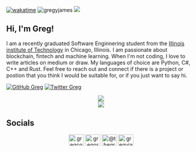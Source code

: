 [![wakatime](https://wakatime.com/badge/user/18a55e97-f175-44d4-b269-5e148339a0d8.svg)](https://wakatime.com/@18a55e97-f175-44d4-b269-5e148339a0d8)
<img src="https://komarev.com/ghpvc/?username=gregyjames&label=Profile%20views&color=0e75b6&style=flat" alt="gregyjames" />
<img src="https://github.com/gregyjames/gregyjames/blob/master/images/github_banner.png">
<h2>Hi, I'm Greg!</h2>
<p>I am a recently graduated Software Enginnering student from the <a href="https://www.iit.edu/">Illinois institute of Technology</a> in Chicago, Illinois. I am passionate about blockchain, fintech and machine learning. When I'm not coding, I love to write articles on medium or draw. My languages of choice are Python, C#, C++ and Rust. Feel free to reach out and connect if there is a project or postion that you think I would be suitable for, or if you just want to say hi. 
</em></p>

[![GitHub Greg](https://img.shields.io/github/followers/gregyjames?label=follow&style=social)](https://github.com/gregyjames)
[![Twitter Greg](https://img.shields.io/twitter/follow/gregcodesstuff?label=Follow)](https://twitter.com/gregcodesstuff)


<p align="center">
  <img src="https://github-readme-stats.vercel.app/api?username=gregyjames&show_icons=true&title_color=fff&icon_color=79ff97&text_color=9f9f9f&bg_color=151515"/>

  <br>
  <a href="https://skillicons.dev">
    <img src="https://skillicons.dev/icons?i=cs,cpp,docker,dotnet,azure,git,github,githubactions,gitlab,haskell,md,lua,py,reactivex,regex,rust,visualstudio,vscode&theme=dark&perline=9" />
  </a>
</p>

## Socials
<div align="center">
<a href="https://twitter.com/gregcodesstuff" target="blank"><img align="center" src="https://raw.githubusercontent.com/rahuldkjain/github-profile-readme-generator/master/src/images/icons/Social/twitter.svg" alt="gregcodesstuff" height="30" width="40" /></a>
<a href="https://linkedin.com/in/gregory-james" target="blank"><img align="center" src="https://raw.githubusercontent.com/rahuldkjain/github-profile-readme-generator/master/src/images/icons/Social/linked-in-alt.svg" alt="gregory-james" height="30" width="40" /></a>
<a href="https://medium.com/@thegregjames" target="blank"><img align="center" src="https://raw.githubusercontent.com/rahuldkjain/github-profile-readme-generator/master/src/images/icons/Social/medium.svg" alt="@thegregjames" height="30" width="40" /></a>
<a href="https://www.leetcode.com/gregyjames" target="blank"><img align="center" src="https://raw.githubusercontent.com/rahuldkjain/github-profile-readme-generator/master/src/images/icons/Social/leet-code.svg" alt="gregyjames" height="30" width="40" /></a>
  </div>

